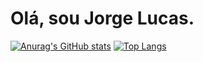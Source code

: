 <h1> Olá, sou Jorge Lucas. </h1>

[![Anurag's GitHub stats](https://github-readme-stats.vercel.app/api?username=thepinkwheat)](https://github.com/anuraghazra/github-readme-stats)
[![Top Langs](https://github-readme-stats.vercel.app/api/top-langs/?username=anuraghazra&layout=compact)](https://github.com/anuraghazra/github-readme-stats)
